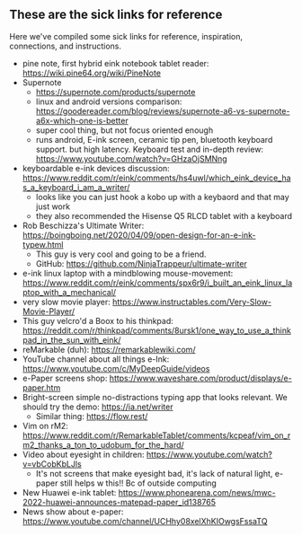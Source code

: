 ## These are the sick links for reference

Here we've compiled some sick links for reference, inspiration, connections, and instructions.

* pine note, first hybrid eink notebook tablet reader: https://wiki.pine64.org/wiki/PineNote
* Supernote
    * https://supernote.com/products/supernote
    * linux and android versions comparison: https://goodereader.com/blog/reviews/supernote-a6-vs-supernote-a6x-which-one-is-better
    * super cool thing, but not focus oriented enough
    * runs android, E-ink screen, ceramic tip pen, bluetooth keyboard support. but high latency.
    Keyboard test and in-depth review: https://www.youtube.com/watch?v=GHzaOjSMNng
* keyboardable e-ink devices discussion: https://www.reddit.com/r/eink/comments/hs4uwl/which_eink_device_has_a_keyboard_i_am_a_writer/
    * looks like you can just hook a kobo up with a keybaord and that may just work
    * they also recommended the Hisense Q5 RLCD tablet with a keyboard
* Rob Beschizza's Ultimate Writer: https://boingboing.net/2020/04/09/open-design-for-an-e-ink-typew.html
    * This guy is very cool and going to be a friend.
    * GitHub: https://github.com/NinjaTrappeur/ultimate-writer
* e-ink linux laptop with a mindblowing mouse-movement: https://www.reddit.com/r/eink/comments/spx6r9/i_built_an_eink_linux_laptop_with_a_mechanical/
* very slow movie player: https://www.instructables.com/Very-Slow-Movie-Player/
* This guy velcro'd a Boox to his thinkpad: https://reddit.com/r/thinkpad/comments/8ursk1/one_way_to_use_a_thinkpad_in_the_sun_with_eink/
* reMarkable (duh): https://remarkablewiki.com/ 
* YouTube channel about all things e-Ink: https://www.youtube.com/c/MyDeepGuide/videos
* e-Paper screens shop: https://www.waveshare.com/product/displays/e-paper.htm
* Bright-screen simple no-distractions typing app that looks relevant. We should try the demo: https://ia.net/writer
  * Similar thing: https://flow.rest/
* Vim on rM2: https://www.reddit.com/r/RemarkableTablet/comments/kcpeaf/vim_on_rm2_thanks_a_ton_to_udobum_for_the_hard/
* Video about eyesight in children: https://www.youtube.com/watch?v=vbCobKbLJls
  * It's not screens that make eyesight bad, it's lack of natural light, e-paper still helps w this!! Bc of outside computing
* New Huawei e-ink tablet: https://www.phonearena.com/news/mwc-2022-huawei-announces-matepad-paper_id138765
* News show about e-paper: https://www.youtube.com/channel/UCHhy08xelXhKIOwgsFssaTQ
